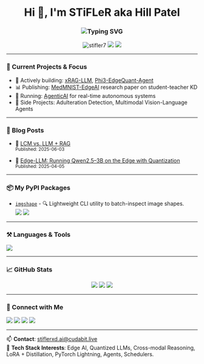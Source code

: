 <h1 align="center">Hi 👋, I'm STiFLeR aka Hill Patel</h1>
<h3 align="center">
  <img src="https://readme-typing-svg.herokuapp.com?font=Fira+Code&size=24&pause=1000&color=00F7FF&vCenter=true&width=600&height=40&lines=AI+Researcher+%7C+Tech+Lead+@+CudaBit;Edge+LLMs+%7C+VLMs+%7C+Multimodal+Distillation;Quantization+%7C+PyTorch+%7C+KD+%7C+Deployment+Expertise" alt="Typing SVG" />
</h3>

<p align="center">
  <img src="https://komarev.com/ghpvc/?username=stifler7&label=Profile%20views&color=0e75b6&style=flat" alt="stifler7" />
  <img src="https://img.shields.io/github/followers/STiFLeR7?label=Followers&style=social" />
  <img src="https://img.shields.io/github/stars/STiFLeR7?style=social" />
</p>

---

### 📌 Current Projects & Focus

- 🔭 Actively building: [xRAG-LLM](https://github.com/pyschofives/xRAG-LLM), [Phi3-EdgeQuant-Agent](https://github.com/STiFLeR7/Phi3-EdgeQuant-Agent)
- 📊 Publishing: [MedMNIST-EdgeAI](https://github.com/STiFLeR7/MedMNIST-EdgeAI) research paper on student-teacher KD
- 🔬 Running: [AgenticAI](https://github.com/STiFLeR7/AgenticAI) for real-time autonomous systems
- 🧪 Side Projects: Adulteration Detection, Multimodal Vision-Language Agents

---

### 📝 Blog Posts
<!-- BLOG-POST-LIST:START -->

- 🧠 [LCM vs. LLM + RAG](https://medium.com/@stiflerxd/lcm-vs-llm-rag-11f656f1c71e?source=rss-8f87c3f0f707------2)  
  <sub>Published: 2025-06-03</sub>

- 🧠 [Edge-LLM: Running Qwen2.5–3B on the Edge with Quantization](https://medium.com/@stiflerxd/edge-llm-running-qwen2-5-3b-on-the-edge-with-quantization-1a825de3d722?source=rss-8f87c3f0f707------2)  
  <sub>Published: 2025-04-05</sub>


<!-- BLOG-POST-LIST:END -->

---

### 📦 My PyPI Packages
- [`imgshape`](https://pypi.org/project/imgshape/) - 🔍 Lightweight CLI utility to batch-inspect image shapes.  
  <img src="https://img.shields.io/pypi/v/imgshape?label=version" />
  <img src="https://img.shields.io/pypi/dm/imgshape?label=downloads" />

---

### ⚒️ Languages & Tools

<p align="left">
  <img src="https://skillicons.dev/icons?i=python,pytorch,tensorflow,docker,bash,linux,git,github,aws,gcp,vscode" />
</p>

---

### 📈 GitHub Stats

<p align="center">
  <img src="https://github-readme-stats.vercel.app/api?username=stifler7&show_icons=true&theme=tokyonight" />
  <img src="https://github-readme-streak-stats.herokuapp.com?user=stifler7&theme=tokyonight" />
  <img src="https://github-readme-stats.vercel.app/api/top-langs/?username=stifler7&layout=compact&theme=tokyonight" />
</p>

---

### 🤝 Connect with Me

<a href="https://linkedin.com/in/hill-patel-6113802a3"><img src="https://img.shields.io/badge/LinkedIn-%230077B5.svg?&style=flat&logo=linkedin&logoColor=white" /></a>
<a href="https://medium.com/@stiflerxd"><img src="https://img.shields.io/badge/Medium-000000?style=flat&logo=medium&logoColor=white" /></a>
<a href="https://kaggle.com/stifler"><img src="https://img.shields.io/badge/Kaggle-20BEFF?style=flat&logo=kaggle&logoColor=white" /></a>
<a href="https://discord.gg/stifler07"><img src="https://img.shields.io/discord/1182409981300013076?label=Discord&logo=discord&style=flat" /></a>

---

📫 **Contact**: stiflerxd.ai@cudabit.live  
🎯 **Tech Stack Interests**: Edge AI, Quantized LLMs, Cross-modal Reasoning, LoRA + Distillation, PyTorch Lightning, Agents, Schedulers.

